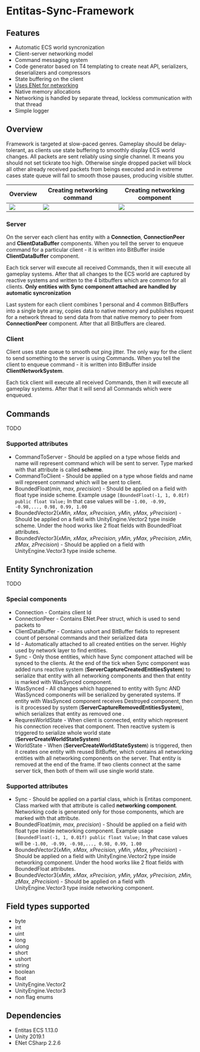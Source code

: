 

# Entitas-Sync-Framework

## Features
- Automatic ECS world syncronization
- Client-server networking model
- Command messaging system
- Code generator based on T4 templating to create neat API, serializers, deserializers and compressors
- State buffering on the client
- [Uses ENet for networking](https://github.com/nxrighthere/ENet-CSharp)
- Native memory allocations
- Networking is handled by separate thread, lockless communication with that thread
- Simple logger

## Overview
Framework is targeted at slow-paced genres. Gameplay should be delay-tolerant, as clients use state buffering to smoothly display ECS world changes. 
All packets are sent reliably using single channel. It means you should not set tickrate too high. Otherwise single dropped packet will block all other already received packets from beings executed and in extreme cases state queue will fail to smooth those pauses, producing visible stutter. 

| Overview  |  Creating networking command | Creating networking component | 
|--|--|--|
| [![][preview1]](https://www.youtube.com/watch?v=ACZ2bZECRfE) | [![][preview2]](https://www.youtube.com/watch?v=zoPJMG5a84A) | [![][preview3]](https://www.youtube.com/watch?v=GD5dm4FjkOQ) |

### Server
On the server each client has entity with a **Connection**, **ConnectionPeer** and **ClientDataBuffer** components. 
When you tell the server to enqueue command for a particular client - it is written into BitBuffer inside **ClientDataBuffer** component. 

Each tick server will execute all received Commands, then it will execute all gameplay systems.
After that all changes to the ECS world are captured by reactive systems and written to the 4 bitbuffers which are common for all clients. **Only entities with Sync component attached are handled by automatic syncronization**

Last system for each client combines 1 personal and 4 common BitBuffers into a single byte array, copies data to native memory and publishes request for a network thread to send data from that native memory to peer from **ConnectionPeer** component. After that all BitBuffers are cleared.

### Client
Client uses state queue to smooth out ping jitter. 
The only way for the client to send something to the server is using Commands. 
When you tell the client to enqueue command - it is written into BitBuffer inside **ClientNetworkSystem**. 

Each tick client will execute all received Commands, then it will execute all gameplay systems.
After that it will send all Commands which were enqueued.

## Commands
TODO
### Supported attributes
- CommandToServer - Should be applied on a type whose fields and name will represent command which will be sent to server. Type marked with that attribute is called **scheme**.
- CommandToClient - Should be applied on a type whose fields and name will represent command which will be sent to client.
- BoundedFloat(*min, max, precision*) - Should be applied on a field with float type inside scheme. Example usage `[BoundedFloat(-1, 1, 0.01f) public float Value;` In that case values will be `-1.00, -0.99, -0.98,..., 0.98, 0.99, 1.00`
- BoundedVector2(*xMin, xMax, xPrecision, yMin, yMax, yPrecision*) - Should be applied on a field with UnityEngine.Vector2 type inside scheme. Under the hood works like 2 float fields with BoundedFloat attributes.
- BoundedVector3(*xMin, xMax, xPrecision, yMin, yMax, yPrecision, zMin, zMax, zPrecision*)  - Should be applied on a field with UnityEngine.Vector3 type inside scheme.

## Entity Synchronization 
TODO
### Special components
- Connection - Contains client Id
- ConnectionPeer - Contains ENet.Peer struct, which is used to send packets to
- ClientDataBuffer  - Contains ushort and BitBuffer fields to represent count of personal commands and their serialized data
- Id - Automatically attached to all created entities on the server. Highly used by network layer to find entities.
- Sync - Only those entities, which have Sync component attached will be synced to the clients. At the end of the tick when Sync component was added runs reactive system (**ServerCaptureCreatedEntitiesSystem**) to serialize that entity with all networking components and then that entity is marked with WasSynced component.
- WasSynced - All changes which happened to entity with Sync AND WasSynced components will be serialized by generated systems. If entity with WasSynced component receives Destroyed component, then is it processed by system (**ServerCaptureRemovedEntitiesSystem**), which serializes that entity as removed one .
- RequresWorldState - When client is connected, entity which represent his connection receives that component. Then reactive system is triggered to serialize whole world state (**ServerCreateWorldStateSystem**)
- WorldState - When (**ServerCreateWorldStateSystem**) is triggered, then it creates one entity with reused BitBuffer, which contains all networking entities with all networking components on the server. That entity is removed at the end of the frame. If two clients connect at the same server tick, then both of them will use single world state.
### Supported attributes
- Sync - Should be applied on a partial class, which is Entitas component. Class marked with that attribute is called **networking component**. Networking code is generated only for those components, which are marked with that attribute.
- BoundedFloat(*min, max, precision*) - Should be applied on a field with float type inside networking component. Example usage `[BoundedFloat(-1, 1, 0.01f) public float Value;` In that case values will be `-1.00, -0.99, -0.98,..., 0.98, 0.99, 1.00`
- BoundedVector2(*xMin, xMax, xPrecision, yMin, yMax, yPrecision*) - Should be applied on a field with UnityEngine.Vector2 type inside networking component. Under the hood works like 2 float fields with BoundedFloat attributes.
- BoundedVector3(*xMin, xMax, xPrecision, yMin, yMax, yPrecision, zMin, zMax, zPrecision*)  - Should be applied on a field with UnityEngine.Vector3 type inside networking component.

## Field types supported
- byte
- int
- uint
- long
- ulong
- short
- ushort
- string
- boolean
- float
- UnityEngine.Vector2
- UnityEngine.Vector3
- non flag enums

## Dependencies
- Entitas ECS 1.13.0
- Unity 2019.1
- ENet CSharp 2.2.6 

[preview1]: https://i.imgur.com/P0qJVts.png
[preview2]: https://i.imgur.com/aBczsan.png
[preview3]: https://i.imgur.com/267WaWP.png
